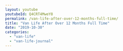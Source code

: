 ```yaml
---
layout: youtube
youtubeId: Q4CRT4MweY8
permalink: /van-life-after-over-12-months-full-time/
title: "Van Life After Over 12 Months Full Time"
date: "2019-10-30"
categories: 
  - "van-life"
  - "van-life-journal"
---
```

